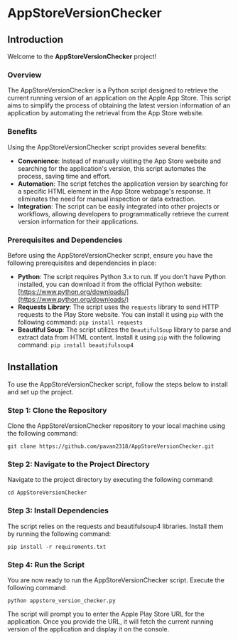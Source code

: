 # AppStoreVersionChecker
## Introduction

Welcome to the **AppStoreVersionChecker** project!

### Overview
The AppStoreVersionChecker is a Python script designed to retrieve the current running version of an application on the Apple App Store. This script aims to simplify the process of obtaining the latest version information of an application by automating the retrieval from the App Store website.

### Benefits
Using the AppStoreVersionChecker script provides several benefits:
- **Convenience**: Instead of manually visiting the App Store website and searching for the application's version, this script automates the process, saving time and effort.
- **Automation**: The script fetches the application version by searching for a specific HTML element in the App Store webpage's response. It eliminates the need for manual inspection or data extraction.
- **Integration**: The script can be easily integrated into other projects or workflows, allowing developers to programmatically retrieve the current version information for their applications.

### Prerequisites and Dependencies
Before using the AppStoreVersionChecker script, ensure you have the following prerequisites and dependencies in place:
- **Python**: The script requires Python 3.x to run. If you don't have Python installed, you can download it from the official Python website: [https://www.python.org/downloads/](https://www.python.org/downloads/)
- **Requests Library**: The script uses the `requests` library to send HTTP requests to the Play Store website. You can install it using `pip` with the following command: `pip install requests`
- **Beautiful Soup**: The script utilizes the `BeautifulSoup` library to parse and extract data from HTML content. Install it using `pip` with the following command: `pip install beautifulsoup4`

## Installation

To use the AppStoreVersionChecker script, follow the steps below to install and set up the project.

### Step 1: Clone the Repository
Clone the AppStoreVersionChecker repository to your local machine using the following command:
```
git clone https://github.com/pavan2318/AppStoreVersionChecker.git
```
### Step 2: Navigate to the Project Directory
Navigate to the project directory by executing the following command:
```
cd AppStoreVersionChecker
```
### Step 3: Install Dependencies
The script relies on the requests and beautifulsoup4 libraries. Install them by running the following command:
```
pip install -r requirements.txt
```
### Step 4: Run the Script
You are now ready to run the AppStoreVersionChecker script. Execute the following command:
```
python appstore_version_checker.py
```
The script will prompt you to enter the Apple Play Store URL for the application. Once you provide the URL, it will fetch the current running version of the application and display it on the console.
